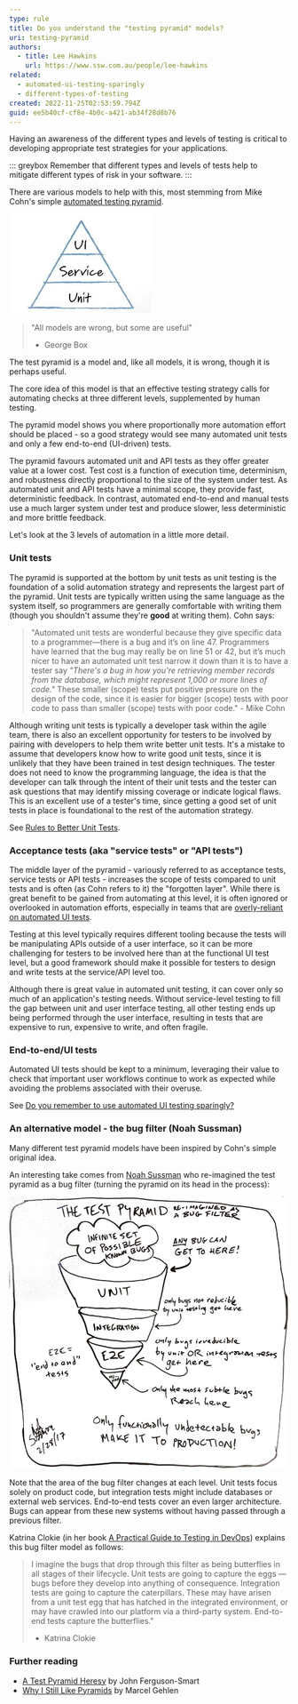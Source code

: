 ```yaml
---
type: rule
title: Do you understand the "testing pyramid" models?
uri: testing-pyramid
authors:
  - title: Lee Hawkins
    url: https://www.ssw.com.au/people/lee-hawkins
related:
  - automated-ui-testing-sparingly
  - different-types-of-testing
created: 2022-11-25T02:53:59.794Z
guid: ee5b40cf-cf8e-4b0c-a421-ab34f28d8b76
---
```

Having an awareness of the different types and levels of testing is critical to developing appropriate test strategies for your applications.

::: greybox
Remember that different types and levels of tests help to mitigate different types of risk in your software.
:::

There are various models to help with this, most stemming from Mike Cohn's simple [automated testing pyramid](https://www.mountaingoatsoftware.com/blog/the-forgotten-layer-of-the-test-automation-pyramid).

<!--endintro-->

![Figure: Mike Cohn's automated testing pyramid (2009)](test-pyramid-cohn.jpg)

> "All models are wrong, but some are useful"
> - George Box

The test pyramid is a model and, like all models, it is wrong, though it is perhaps useful.

The core idea of this model is that an effective testing strategy calls for automating checks at three different levels, supplemented by human testing.

The pyramid model shows you where proportionally more automation effort should be placed - so a good strategy would see many automated unit tests and only a few end-to-end (UI-driven) tests.

The pyramid favours automated unit and API tests as they offer greater value at a lower cost. Test cost is a function of execution time, determinism, and robustness directly proportional to the size of the system under test. As automated unit and API tests have a minimal scope, they provide fast, deterministic feedback. In contrast, automated end-to-end and manual tests use a much larger system under test and produce slower, less deterministic and more brittle feedback.

Let's look at the 3 levels of automation in a little more detail.

### Unit tests

The pyramid is supported at the bottom by unit tests as unit testing is the foundation of a solid automation strategy and represents the largest part of the pyramid. Unit tests are typically written using the same language as the system itself, so programmers are generally comfortable with writing them (though you shouldn't assume they're **good** at writing them). Cohn says:

> "Automated unit tests are wonderful because they give specific data to a programmer—there is a bug and it’s on line 47. Programmers have learned that the bug may really be on line 51 or 42, but it’s much nicer to have an automated unit test narrow it down than it is to have a tester say *"There's a bug in how you're retrieving member records from the database, which might represent 1,000 or more lines of code."* These smaller (scope) tests put positive pressure on the design of the code, since it is easier for bigger (scope) tests with poor code to pass than smaller (scope) tests with poor code." - Mike Cohn

Although writing unit tests is typically a developer task within the agile team, there is also an excellent opportunity for testers to be involved by pairing with developers to help them write better unit tests. It's a mistake to assume that developers know how to write good unit tests, since it is unlikely that they have been trained in test design techniques. The tester does not need to know the programming language, the idea is that the developer can talk through the intent of their unit tests and the tester can ask questions that may identify missing coverage or indicate logical flaws. This is an excellent use of a tester's time, since getting a good set of unit tests in place is foundational to the rest of the automation strategy.

See [Rules to Better Unit Tests](/rules-to-better-unit-tests).

### Acceptance tests (aka "service tests" or "API tests")

The middle layer of the pyramid - variously referred to as acceptance tests, service tests or API tests - increases the scope of tests compared to unit tests and is often (as Cohn refers to it) the "forgotten layer". While there is great benefit to be gained from automating at this level, it is often ignored or overlooked in automation efforts, especially in teams that are [overly-reliant on automated UI tests](/automated-ui-testing-sparingly).

Testing at this level typically requires different tooling because the tests will be manipulating APIs outside of a user interface, so it can be more challenging for testers to be involved here than at the functional UI test level, but a good framework should make it possible for testers to design and write tests at the service/API level too.

Although there is great value in automated unit testing, it can cover only so much of an application's testing needs. Without service-level testing to fill the gap between unit and user interface testing, all other testing ends up being performed through the user interface, resulting in tests that are expensive to run, expensive to write, and often fragile.

### End-to-end/UI tests

Automated UI tests should be kept to a minimum, leveraging their value to check that important user workflows continue to work as expected while avoiding the problems associated with their overuse.

See [Do you remember to use automated UI testing sparingly?](/automated-ui-testing-sparingly)

### An alternative model - the bug filter (Noah Sussman)

Many different test pyramid models have been inspired by Cohn's simple original idea.

An interesting take comes from [Noah Sussman](https://infiniteundo.com/post/158179632683/abandoning-the-pyramid-of-testing-in-favor-of-a) who re-imagined the test pyramid as a bug filter (turning the pyramid on its head in the process):

![Figure: Noah Sussman's bug filter model (2017)](bug-filter.jpg)

Note that the area of the bug filter changes at each level. Unit tests focus solely on product code, but integration tests might include databases or external web services. End-to-end tests cover an even larger architecture. Bugs can appear from these new systems without having passed through a previous filter.

Katrina Clokie (in her book [A Practical Guide to Testing in DevOps](https://leanpub.com/testingindevops)) explains this bug filter model as follows:

> I imagine the bugs that drop through this filter as being butterflies in all stages of their lifecycle. Unit tests are going to capture the eggs — bugs before they develop into anything of consequence. Integration tests are going to capture the caterpillars. These may have arisen from a unit test egg that has hatched in the integrated environment, or may have crawled into our platform via a third-party system. End-to-end tests capture the butterflies."
> - Katrina Clokie

### Further reading

* [A Test Pyramid Heresy](https://www.linkedin.com/pulse/test-pyramid-heresy-john-ferguson-smart) by John Ferguson-Smart
* [Why I Still Like Pyramids](http://thatsthebuffettable.blogspot.com/2016/03/why-i-still-like-pyramids.html) by Marcel Gehlen
